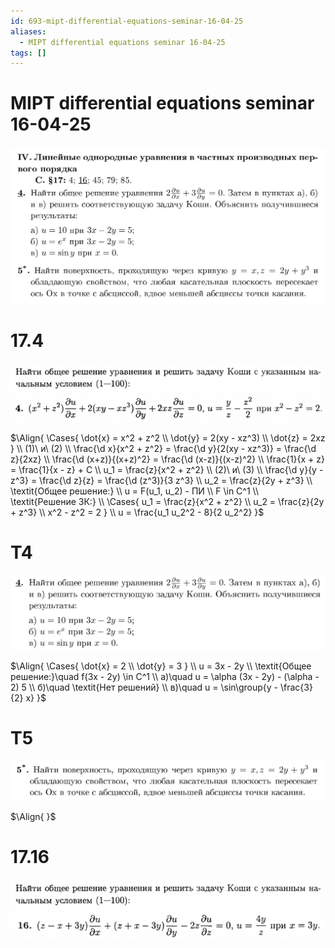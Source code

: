 ```yaml
---
id: 693-mipt-differential-equations-seminar-16-04-25
aliases:
  - MIPT differential equations seminar 16-04-25
tags: []
---
```


# MIPT differential equations seminar 16-04-25

![16-04-25_15-49-51_672.png](assets/imgs/16-04-25_15-49-51_672.png)

# 17.4

![16-04-25_15-51-00_229.png](assets/imgs/16-04-25_15-51-00_229.png)
![16-04-25_15-51-13_894.png](assets/imgs/16-04-25_15-51-13_894.png)

$\Align{
\Cases{
\dot{x} = x^2 + z^2 \\
\dot{y} = 2(xy - xz^3) \\
\dot{z} = 2xz
} \\
(1)\ и\ (2) \\
\frac{\d x}{x^2 + z^2} = \frac{\d y}{2(xy - xz^3)} = \frac{\d z}{2xz} \\
\frac{\d (x+z)}{(x+z)^2} = \frac{\d (x-z)}{(x-z)^2} \\
\frac{1}{x + z} = \frac{1}{x - z} + C \\
u_1 = \frac{z}{x^2 + z^2} \\
(2)\ и\ (3) \\
\frac{\d y}{y - z^3} = \frac{\d z}{z} = \frac{\d (z^3)}{3 z^3} \\
u_2 = \frac{z}{2y + z^3} \\
\textit{Общее решение:} \\
u = F(u_1, u_2) - ПИ \\
F \in C^1 \\
\textit{Решение ЗК:} \\
\Cases{
u_1 = \frac{z}{x^2 + z^2} \\
u_2 = \frac{z}{2y + z^3} \\
x^2 - z^2 = 2
} \\
u = \frac{u_1 u_2^2 - 8}{2 u_2^2}
}$

# T4

![16-04-25_16-25-32_714.png](assets/imgs/16-04-25_16-25-32_714.png)

$\Align{
\Cases{
\dot{x} = 2 \\
\dot{y} = 3
} \\
u = 3x - 2y \\
\textit{Общее решение:}\quad f(3x - 2y) \in C^1 \\
a)\quad u = \alpha (3x - 2y) - (\alpha - 2) 5 \\
б)\quad \textit{Нет решений} \\
в)\quad u = \sin\group{y - \frac{3}{2} x}
}$

# T5

![16-04-25_16-34-34_238.png](assets/imgs/16-04-25_16-34-34_238.png)

$\Align{
}$

# 17.16

![16-04-25_15-51-00_229.png](assets/imgs/16-04-25_15-51-00_229.png)
![16-04-25_16-47-54_629.png](assets/imgs/16-04-25_16-47-54_629.png)
